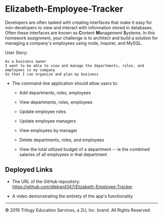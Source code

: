 # Elizabeth-Employee-Tracker

Developers are often tasked with creating interfaces that make it easy for non-developers to view and interact with information stored in databases. Often these interfaces are known as **C**ontent **M**anagement **S**ystems. In this homework assignment, your challenge is to architect and build a solution for managing a company's employees using node, inquirer, and MySQL.

User Story:

```
As a business owner
I want to be able to view and manage the departments, roles, and employees in my company
So that I can organize and plan my business
```

* The command-line application should allow users to:

  * Add departments, roles, employees

  * View departments, roles, employees

  * Update employee roles

  * Update employee managers

  * View employees by manager

  * Delete departments, roles, and employees

  * View the total utilized budget of a department -- ie the combined salaries of all employees in that department


## Deployed Links

* The URL of the GitHub repository: https://github.com/dlekwjd347/Elizabeth-Employee-Tracker 

* A video demonstrating the entirety of the app's functionality 

- - -
© 2019 Trilogy Education Services, a 2U, Inc. brand. All Rights Reserved.
